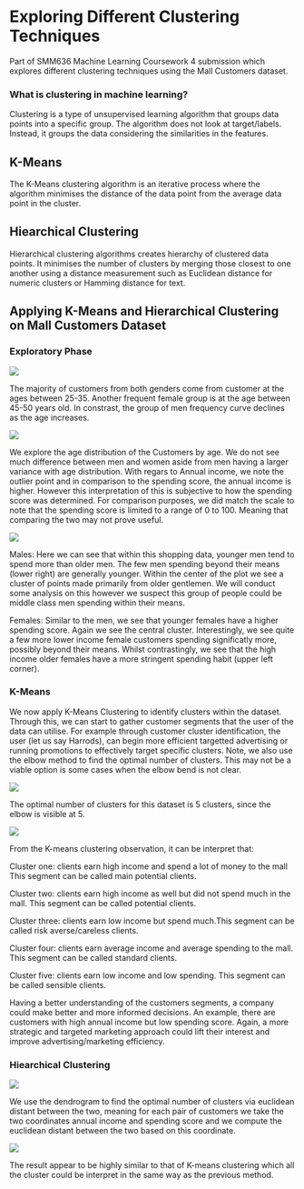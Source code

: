 # Exploring Different Clustering Techniques

Part of SMM636 Machine Learning Coursework 4 submission which explores different clustering techniques using the Mall Customers dataset.

### What is clustering in machine learning? 

Clustering is a type of unsupervised learning algorithm that groups data points into a specific group. The algorithm does not look at target/labels. Instead, it groups the data considering the similarities in the features.

## K-Means

The K-Means clustering algorithm is an iterative process where the algorithm minimises the distance of the data point from the average data point in the cluster.

## Hiearchical Clustering

Hierarchical clustering algorithms creates hierarchy of clustered data points. It minimises the number of clusters by merging those closest to one another using a distance measurement such as Euclidean distance for numeric clusters or Hamming distance for text.

## Applying K-Means and Hierarchical Clustering on Mall Customers Dataset

### Exploratory Phase

![](Images/age_distribution.png)

The majority of customers from both genders come from customer at the ages between 25-35. Another frequent female group is at the age between 45-50 years old. In constrast, the group of men frequency curve declines as the age increases.

![](Images/boxplot.png)

We explore the age distribution of the Customers by age. We do not see much difference between men and women aside from men having a larger variance with age distribution. With regars to Annual income, we note the outlier point and in comparison to the spending score, the annual income is higher. However this interpretation of this is subjective to how the spending score was determined. For comparison purposes, we did match the scale to note that the spending score is limited to a range of 0 to 100. Meaning that comparing the two may not prove useful.

![](Images/comparison.png)

Males: Here we can see that within this shopping data, younger men tend to spend more than older men. The few men spending beyond their means (lower right) are generally younger. Within the center of the plot we see a cluster of points made primarily from older gentlemen. We will conduct some analysis on this however we suspect this group of people could be middle class men spending within their means.

Females: Similar to the men, we see that younger females have a higher spending score. Again we see the central cluster. Interestingly, we see quite a few more lower income female customers spending significatly more, possibly beyond their means. Whilst contrastingly, we see that the high income older females have a more stringent spending habit (upper left corner).

### K-Means

We now apply K-Means Clustering to identify clusters within the dataset. Through this, we can start to gather customer segments that the user of the data can utilise. For example through customer cluster identification, the user (let us say Harrods), can begin more efficient targetted advertising or running promotions to effectively target specific clusters. Note, we also use the elbow method to find the optimal number of clusters. This may not be a viable option is some cases when the elbow bend is not clear.

![](Images/elbow.png)

The optimal number of clusters for this dataset is 5 clusters, since the elbow is visible at 5.

![](Images/kmeans.gif)

From the K-means clustering observation, it can be interpret that:

Cluster one: clients earn high income and spend a lot of money to the mall This segment can be called main potential clients.

Cluster two: clients earn high income as well but did not spend much in the mall. This segment can be called potential clients.

Cluster three: clients earn low income but spend much.This segment can be called risk averse/careless clients.

Cluster four: clients earn average income and average spending to the mall. This segment can be called standard clients.

Cluster five: clients earn low income and low spending. This segment can be called sensible clients.

Having a better understanding of the customers segments, a company could make better and more informed decisions. An example, there are customers with high annual income but low spending score. Again, a more strategic and targeted marketing approach could lift their interest and improve advertising/marketing efficiency.

### Hiearchical Clustering

![](Images/dendogram.png)

We use the dendrogram to find the optimal number of clusters via euclidean distant between the two, meaning for each pair of customers we take the two coordinates annual income and spending score and we compute the euclidean distant between the two based on this coordinate.

![](Images/hiearchical.gif)

The result appear to be highly similar to that of K-means clustering which all the cluster could be interpret in the same way as the previous method.

